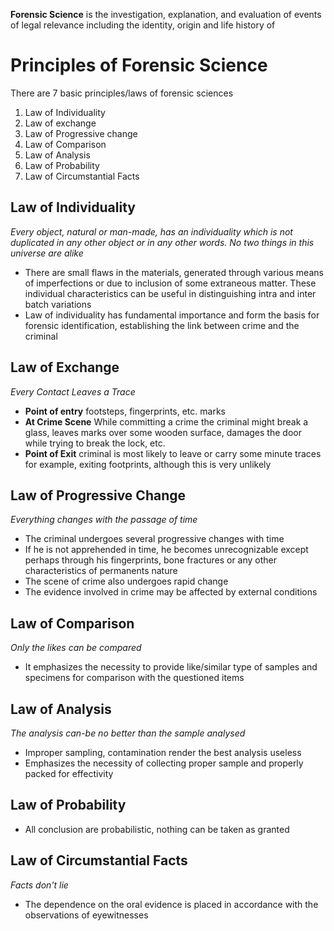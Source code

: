 **Forensic Science** is the investigation, explanation, and evaluation of events of  legal relevance including the identity, origin and life history of 

# Principles of Forensic Science
There are 7 basic principles/laws of forensic sciences
1. Law of Individuality 
2. Law of exchange 
3. Law of Progressive change 
4. Law of Comparison
5. Law of Analysis 
6. Law of Probability
7. Law of Circumstantial Facts 

## Law of Individuality 
*Every object, natural or man-made, has an individuality which is not duplicated in any other object or in any other words. No two things in this universe are alike*

- There are small flaws in the materials, generated through various means of imperfections or due to inclusion of some extraneous matter. These individual characteristics can be useful in distinguishing intra and inter batch variations
- Law of individuality has fundamental importance and form the basis for forensic identification, establishing the link between crime and the criminal 

## Law of Exchange 
*Every Contact Leaves a Trace*

- **Point of entry** footsteps, fingerprints, etc. marks
- **At Crime Scene** While committing a crime the criminal might break a glass, leaves marks over some wooden surface, damages the door while trying to break the lock, etc.
- **Point of Exit** criminal is most likely to leave or carry some minute traces for example, exiting footprints, although this is very unlikely

## Law of Progressive Change
*Everything changes with the passage of time*

- The criminal undergoes several progressive changes with time 
- If he is not apprehended in time, he becomes unrecognizable except perhaps through his fingerprints, bone fractures or  any other characteristics of permanents nature
- The scene of crime also undergoes rapid change 
- The evidence involved in crime may be affected by external conditions

## Law of Comparison 
*Only the likes can be compared*

- It emphasizes the necessity to provide like/similar type of samples and specimens for comparison with the questioned items 

## Law of Analysis
*The analysis can-be no better than the sample analysed*

- Improper sampling, contamination render the best analysis useless
- Emphasizes the necessity of collecting proper sample and properly packed for effectivity 

## Law of Probability 
- All conclusion are probabilistic, nothing can be taken as granted

## Law of Circumstantial Facts 
*Facts don't lie*

- The dependence on the oral evidence is placed in accordance with the observations of eyewitnesses